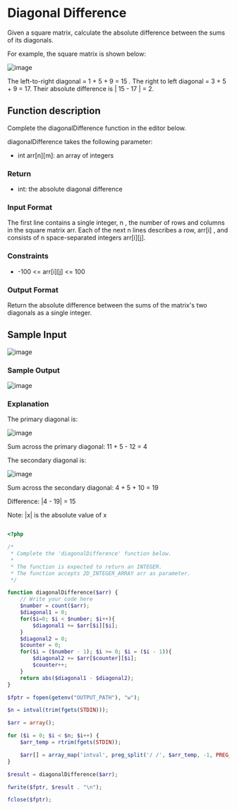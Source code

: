 # Diagonal Difference 

Given a square matrix, calculate the absolute difference between the sums of its diagonals.

For example, the square matrix  is shown below:

![image](https://user-images.githubusercontent.com/23621801/179769219-eb50c61f-d558-491b-ae41-7c4485267bd2.png)

The left-to-right diagonal = 1 + 5 + 9 = 15 . The right to left diagonal = 3 + 5 + 9 = 17. Their absolute difference is | 15 - 17 | = 2.

## Function description

Complete the diagonalDifference function in the editor below.

diagonalDifference takes the following parameter:

* int arr[n][m]: an array of integers

### Return

* int: the absolute diagonal difference

### Input Format

The first line contains a single integer, n , the number of rows and columns in the square matrix arr.
Each of the next n  lines describes a row, arr[i] , and consists of n space-separated integers arr[i][j].

### Constraints

* -100 <= arr[i][j] <= 100

### Output Format

Return the absolute difference between the sums of the matrix's two diagonals as a single integer.


## Sample Input

![image](https://user-images.githubusercontent.com/23621801/179775145-b4bb70e6-ee89-4018-bad4-7513e5d0617c.png)

### Sample Output

![image](https://user-images.githubusercontent.com/23621801/179775355-24611e84-345a-4e56-bc22-93972da56094.png)


### Explanation

The primary diagonal is:

![image](https://user-images.githubusercontent.com/23621801/179775783-186da658-fa9e-4a43-9659-7b4692f781ba.png)


Sum across the primary diagonal: 11 + 5 - 12 = 4


The secondary diagonal is:


![image](https://user-images.githubusercontent.com/23621801/179778930-42fe59f2-568e-4396-925a-69178141fd3b.png)


Sum across the secondary diagonal: 4 + 5 + 10 = 19


Difference: |4 - 19| = 15

Note: |x| is the absolute value of x



```php

<?php

/*
 * Complete the 'diagonalDifference' function below.
 *
 * The function is expected to return an INTEGER.
 * The function accepts 2D_INTEGER_ARRAY arr as parameter.
 */

function diagonalDifference($arr) {
    // Write your code here
    $number = count($arr);
    $diagonal1 = 0;
    for($i=0; $i < $number; $i++){
        $diagonal1 += $arr[$i][$i];
    }
    $diagonal2 = 0;
    $counter = 0;
    for($i = ($number - 1); $i >= 0; $i = ($i - 1)){
        $diagonal2 += $arr[$counter][$i];
        $counter++;
    }
    return abs($diagonal1 - $diagonal2);
}

$fptr = fopen(getenv("OUTPUT_PATH"), "w");

$n = intval(trim(fgets(STDIN)));

$arr = array();

for ($i = 0; $i < $n; $i++) {
    $arr_temp = rtrim(fgets(STDIN));

    $arr[] = array_map('intval', preg_split('/ /', $arr_temp, -1, PREG_SPLIT_NO_EMPTY));
}

$result = diagonalDifference($arr);

fwrite($fptr, $result . "\n");

fclose($fptr);



```
